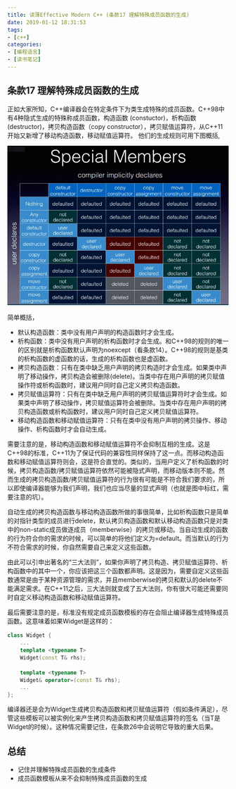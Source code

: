 ```yaml
---
title: 读薄Effective Modern C++ (条款17 理解特殊成员函数的生成)
date: 2019-01-12 18:31:53
tags:
- [c++]
categories:
- [编程语言]
- [读书笔记]
---
```


## 条款17 理解特殊成员函数的生成
正如大家所知，C++编译器会在特定条件下为类生成特殊的成员函数。C++98中有4种隐式生成的特殊称成员函数，构造函数 (constuctor)，析构函数 (destructor)，拷贝构造函数（copy constructor），拷贝赋值运算符，从C++11开始又新增了移动构造函数，移动赋值运算符。
他们的生成规则可用下图概括,

![](https://raw.githubusercontent.com/natsu1211/pics/master/cpp%20implicit%20functions.jpg)

简单概括，
- 默认构造函数：类中没有用户声明的构造函数时才会生成。
- 析构函数：类中没有用户声明的析构函数时才会生成。和C++98的规则的唯一的区别就是析构函数默认声明为noexcept（看条款14）。C++98的规则是基类的析构函数的虚函数的话，生成的析构函数也是虚函数。
- 拷贝构造函数：只有在类中缺乏用户声明的拷贝构造时才会生成。如果类中声明了移动操作，拷贝构造会被删除(delete)。当类中存在用户声明的拷贝赋值操作符或析构函数时，建议用户同时自己定义拷贝构造函数。
- 拷贝赋值运算符：只有在类中缺乏用户声明的拷贝赋值运算符时才会生成。如果类中声明了移动操作，拷贝赋值运算符会被删除。当类中存在用户声明的拷贝构造函数或析构函数时，建议用户同时自己定义拷贝赋值运算符。
- 移动构造函数和移动赋值运算符：只有在类中没有用户声明的拷贝操作、移动操作、析构函数时才会自动生成。

需要注意的是，移动构造函数和移动赋值运算符不会抑制互相的生成。这是C++98的标准，C++11为了保证代码的兼容性同样保持了这一点。而移动构造函数和移动赋值运算符则会，这是符合直觉的。类似的，当用户定义了析构函数的时候，拷贝构造函数/拷贝赋值运算符依然可能被隐式声明，而移动版本则不能。然而生成的拷贝构造函数/拷贝赋值运算符的行为很有可能是不符合我们要求的，所以即使编译器能够为我们声明，我们也应当尽量的显式声明（也就是图中标红，需要注意的坑）。     

自动生成的拷贝构造函数与移动构造函数所做的事很简单，比如析构函数只是简单的对指针类型的成员进行delete，默认拷贝构造函数和默认移动构造函数只是对类中的non-static成员做逐成员（memberwise）的拷贝或移动。当自动生成的函数的行为符合你的需求的时候，可以简单的将他们定义为=default。而当默认的行为不符合需求的时候，你自然需要自己来定义这些函数。        

由此可以引申出著名的“三大法则”，如果你声明了拷贝构造、拷贝赋值运算符、析构函数中的其中一个，你应该把这三个函数都声明。这是因为，需要自定义这些函数通常是由于某种资源管理的需求，并且memberwise的拷贝和默认的delete不能满足需求。在C++11之后，三大法则就变成了五大法则，你有很大可能还需要同时自定义移动构造函数和移动赋值运算符。

最后需要注意的是，标准没有规定成员函数模板的存在会阻止编译器生成特殊成员函数。这意味着如果Widget是这样的：

```cpp
class Widget {
    ...
    template <typename T>
    Widget(const T& rhs);   

    template <typename T>
    Widget& operator=(const T& rhs);
    ...
};
```

编译器还是会为Widget生成拷贝构造函数和拷贝赋值运算符（假如条件满足），尽管这些模板可以被实例化来产生拷贝构造函数和拷贝赋值运算符的签名（当T是Widget的时候）。这种情况需要记住，在条款26中会说明它导致的重大后果。

## 总结

- 记住并理解特殊成员函数的生成条件
- 成员函数模板从来不会抑制特殊成员函数的生成



